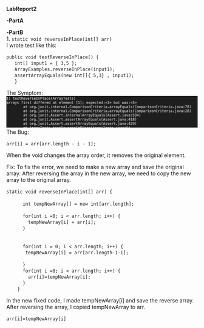 **LabReport2**

**-PartA**<br>




**-PartB**
<br> 1. ```static void reverseInPlace(int[] arr)```<br>
I wrote test like this:
 ```
public void testReverseInPlace() {
    int[] input1 = { 3,5 };
    ArrayExamples.reverseInPlace(input1);
    assertArrayEquals(new int[]{ 5,3} , input1);
	}
```
The Symptom: 
![](Lab2-1.png)
The Bug:
```
arr[i] = arr[arr.length - i - 1];
```
When the void changes the array order, it removes the original element. 

Fix:
 To fix the error, we need to make a new array and save the original array. After reversing the array in the new array, we need to copy the new array to the original array. 
```
static void reverseInPlace(int[] arr) {
      
      int tempNewArray[] = new int[arr.length];
  
      for(int i =0; i < arr.length; i++) {
        tempNewArray[i] = arr[i];
      }
  
  
      for(int i = 0; i < arr.length; i++) {
       tempNewArray[i] = arr[arr.length-1-i];
  
      }
      for(int i =0; i < arr.length; i++) {
        arr[i]=tempNewArray[i];
      }
    }
```
In the new fixed code, I made tempNewArray[i] and save the reverse array. After reversing the array, 
I copied tempNewArray to arr. 
```
arr[i]=tempNewArray[i]
```



